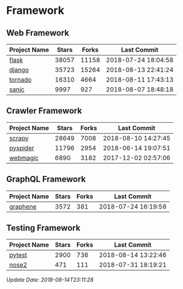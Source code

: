 # Framework

## Web Framework

| Project Name | Stars | Forks | Last Commit |
| ------------ | ----- | ----- | ----------- |
| [flask](https://github.com/pallets/flask) | 38057 | 11158 | 2018-07-24 18:04:58 |
| [django](https://github.com/django/django) | 35723 | 15264 | 2018-08-13 22:41:24 |
| [tornado](https://github.com/tornadoweb/tornado) | 16310 | 4664 | 2018-08-11 17:43:13 |
| [sanic](https://github.com/channelcat/sanic) | 9997 | 927 | 2018-08-07 18:48:18 |

## Crawler Framework

| Project Name | Stars | Forks | Last Commit |
| ------------ | ----- | ----- | ----------- |
| [scrapy](https://github.com/scrapy/scrapy) | 28649 | 7008 | 2018-08-10 14:27:45 |
| [pyspider](https://github.com/binux/pyspider) | 11796 | 2954 | 2018-06-14 19:07:51 |
| [webmagic](https://github.com/code4craft/webmagic) | 6890 | 3182 | 2017-12-02 02:57:06 |

## GraphQL Framework

| Project Name | Stars | Forks | Last Commit |
| ------------ | ----- | ----- | ----------- |
| [graphene](https://github.com/graphql-python/graphene) | 3572 | 381 | 2018-07-24 16:19:58 |

## Testing Framework

| Project Name | Stars | Forks | Last Commit |
| ------------ | ----- | ----- | ----------- |
| [pytest](https://github.com/pytest-dev/pytest) | 2900 | 736 | 2018-08-14 13:22:46 |
| [nose2](https://github.com/nose-devs/nose2) | 471 | 111 | 2018-07-31 18:19:21 |

*Update Date: 2018-08-14T23:11:28*